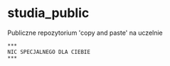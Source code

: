 # studia_public
Publiczne repozytorium 'copy and paste' na uczelnie

~~~~~~~~~~
***
NIC SPECJALNEGO DLA CIEBIE
***
~~~~~~~~~~
